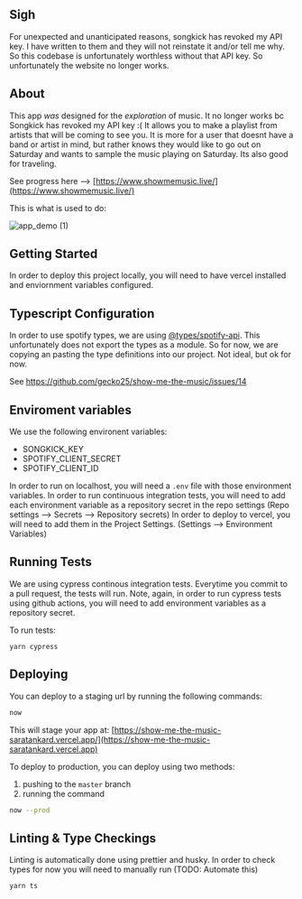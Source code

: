 ## Sigh
For unexpected and unanticipated reasons, songkick has revoked my API key. I have written to them and they will not reinstate it and/or tell me why.
So this codebase is unfortunately worthless without that API key. 
So unfortunately the website no longer works.

## About
This app _was_ designed for the _exploration_ of music. It no longer works bc Songkick has revoked my API key :(
It allows you to make a playlist from artists that will be coming to see you. 
It is more for a user that doesnt have a band or artist in mind, but rather knows they would like to go out on Saturday and wants to sample the music playing on Saturday. Its also good for traveling.

See progress here --> [https://www.showmemusic.live/](https://www.showmemusic.live/)

This is what is used to do:

![app_demo (1)](https://user-images.githubusercontent.com/5332074/166034665-39fb3d87-8a9c-424d-b77d-730d265216fc.gif)


## Getting Started
In order to deploy this project locally, you will need to have vercel installed and enviornment variables configured.

## Typescript Configuration
In order to use spotify types, we are using [@types/spotify-api](https://www.npmjs.com/package/@types/spotify-api). This unfortunately does not export the types as a module. So for now, we are copying an pasting the type definitions into our project. Not ideal, but ok for now.

See https://github.com/gecko25/show-me-the-music/issues/14


## Enviroment variables
We use the following environent variables:
- SONGKICK_KEY
- SPOTIFY_CLIENT_SECRET
- SPOTIFY_CLIENT_ID

In order to run on localhost, you will need a `.env` file with those environment variables.
In order to run continuous integration tests, you will need to add each environment variable as a repository secret in the repo settings (Repo settings --> Secrets --> Repository secrets)
In order to deploy to vercel, you will need to add them in the Project Settings. (Settings --> Environment Variables)


## Running Tests
We are using cypress continous integration tests. Everytime you commit to a pull request, the tests will run. 
Note, again, in order to run cypress tests using github actions, you will need to add environment variables as a repository secret.

To run tests:

```yarn cypress```


## Deploying

You can deploy to a staging url by running the following commands:

```bash
now
```

This will stage your app at: [https://show-me-the-music-saratankard.vercel.app/](https://show-me-the-music-saratankard.vercel.app)

To deploy to production, you can deploy using two methods:

1. pushing to the `master` branch
2. running the command

```bash
now --prod
```

## Linting & Type Checkings
Linting is automatically done using prettier and husky. 
In order to check types for now you will need to manually run (TODO: Automate this)
```
yarn ts
```


